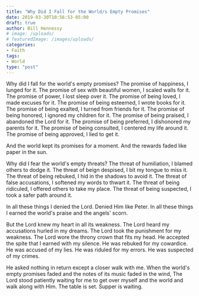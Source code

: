 ```yaml
---
title: "Why Did I Fall for the World/s Empty Promises"
date: 2019-03-30T10:56:53-05:00
draft: true
author: Bill Hennessy
# image: /uploads/
# featuredImage: /images/uploads/
categories: 
- Faith
tags:
- World
type: "post"
---
```


Why did I fall for the world's empty promises?
The promise of happiness, 
I lunged for it.
The promise of sex with beautiful women,
I scaled walls for it.
The promise of power,
I lost sleep over it.
The promise of being loved,
I made excuses for it.
The promise of being esteemed,
I wrote books for it.
The promise of being exalted,
I turned from friends for it.
The promise of being honored,
I ignored my children for it.
The promise of being praised,
I abandoned the Lord for it.
The promise of being preferred,
I dishonored my parents for it.
The promise of being consulted,
I centered my life around it.
The promise of being approved,
I lied to get it. 

And the world kept its promises for a moment.
And the rewards faded like paper in the sun.

Why did I fear the world's empty threats?
The threat of humiliation,
I blamed others to dodge it.
The threat of beign despised,
I bit my tongue to miss it.
The threat of being rebuked,
I hid in the shadows to avoid it.
The threat of false accusations,
I softened my words to thwart it.
The threat of being ridiculed,
I offered others to take my place.
The threat of being suspected,
I took a safer path around it.

In all these things I denied the Lord. Denied Him like Peter.
In all these things I earned the world's praise and the angels' scorn.

But the Lord knew my heart in all its weakness.
The Lord heard my accusations hurled in my dreams. 
The Lord took the punishment for my weakness.
The Lord wore the throny crown that fits my head.
He accepted the spite that I earned with my silence.
He was rebuked for my cowardice.
He was accused of my lies.
He was riduled for my errors. 
He was suspected of my crimes.

He asked nothing in return except a closer walk with me.
When the world's empty promises faded and the notes of its music faded in the wind,
The Lord stood patiently waiting for me to get over myself and the world and walk along with Him.
The table is set.
Supper is waiting.

